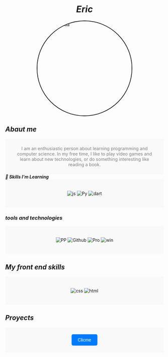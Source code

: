 <h1 align="center">  <em> Eric </em>  </h1> 
<img src="https://static.vecteezy.com/system/resources/previews/017/764/115/original/wolf-mascot-logo-concept-illustration-cartoon-suitable-for-logo-wallpaper-banner-background-card-book-illustration-t-shirt-design-sticker-cover-etc-vector.jpg" 
     alt="Foto portada" 
     style="width: 300px; border-radius: 50%; display: block; margin: 0 auto; border: solid 2px;">


## ***Abaut me*** 
<div align="center" style="padding: 22px; background-color: #f9f9f9; color: gray;">
  I am an enthusiastic person about learning programming and computer science. In my free time, I like to play video games and learn about new technologies, or do something interesting like reading a book.
 </div


### ***🚀 Skills I'm Learning***
<div align="center" style="padding: 22px; background-color: #f9f9f9;"> 

![js](https://img.shields.io/badge/JavaScript-F7DF1E?style=for-the-badge&logo=javascript&logoColor=black) ![Py](https://img.shields.io/badge/Python-14354C?style=for-the-badge&logo=python&logoColor=white) ![dart](https://img.shields.io/badge/Dart-0175C2?style=for-the-badge&logo=dart&logoColor=white)
</div>


### ***tools and technologies*** 


<div align="center" style="padding: 22px; background-color: #f9f9f9;">

![PP](https://img.shields.io/badge/Visual_Studio-5C2D91?style=for-the-badge&logo=visual%20studio&logoColor=white)   ![Github](https://img.shields.io/badge/NVIDIA-GTX1650-76B900?style=for-the-badge&logo=nvidia&logoColor=white)   ![Pro](https://img.shields.io/badge/AMD-Radeon_RX_5500-ED1C24?style=for-the-badge&logo=amd&logoColor=white) ![win](https://img.shields.io/badge/Windows-0078D6?style=for-the-badge&logo=windows&logoColor=white)
</div>


## ***My front end skills*** 

<div align="center" style="padding: 22px; background-color: #f9f9f9;">

![css](https://img.shields.io/badge/CSS3-1572B6?style=for-the-badge&logo=css3&logoColor=white) ![html](https://img.shields.io/badge/HTML5-E34F26?style=for-the-badge&logo=html5&logoColor=white)
 </div>

 ## ***Proyects*** 

<div align="center" style="padding: 22px; background-color: #f9f9f9;">
<a href="https://tuenlace.com" style="display: inline-block; padding: 10px 20px; background-color: #007BFF; color: white; text-decoration: none; border-radius: 5px; font-family: Arial, sans-serif;">Clicme</a>


 </div

